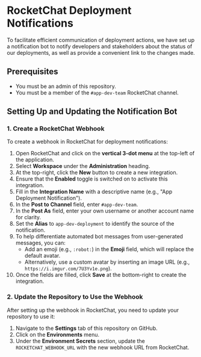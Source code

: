 # RocketChat Deployment Notifications

To facilitate efficient communication of deployment actions, we have set up a notification bot to notify developers and stakeholders about the status of our deployments, as well as provide a convenient link to the changes made.

## Prerequisites

-   You must be an admin of this repository.
-   You must be a member of the `#app-dev-team` RocketChat channel.

## Setting Up and Updating the Notification Bot

### 1. Create a RocketChat Webhook

To create a webhook in RocketChat for deployment notifications:

1. Open RocketChat and click on the **vertical 3-dot menu** at the top-left of the application.
2. Select **Workspace** under the **Administration** heading.
3. At the top-right, click the **New** button to create a new integration.
4. Ensure that the **Enabled** toggle is switched on to activate this integration.
5. Fill in the **Integration Name** with a descriptive name (e.g., "App Deployment Notification").
6. In the **Post to Channel** field, enter `#app-dev-team`.
7. In the **Post As** field, enter your own username or another account name for clarity.
8. Set the **Alias** to `app-dev-deployment` to identify the source of the notification.
9. To help differentiate automated bot messages from user-generated messages, you can:
    - Add an emoji (e.g., `:robot:`) in the **Emoji** field, which will replace the default avatar.
    - Alternatively, use a custom avatar by inserting an image URL (e.g., `https://i.imgur.com/7U3Yv1e.png`).
10. Once the fields are filled, click **Save** at the bottom-right to create the integration.

### 2. Update the Repository to Use the Webhook

After setting up the webhook in RocketChat, you need to update your repository to use it:

1. Navigate to the **Settings** tab of this repository on GitHub.
2. Click on the **Environments** menu.
3. Under the **Environment Secrets** section, update the `ROCKETCHAT_WEBHOOK_URL` with the new webhook URL from RocketChat.
